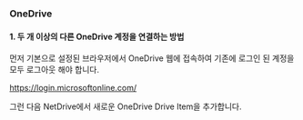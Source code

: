 ### OneDrive

#### 1.	두 개 이상의 다른 OneDrive 계정을 연결하는 방법

먼저 기본으로 설정된 브라우저에서 OneDrive 웹에 접속하여 기존에 로그인 된 계정을 모두 로그아웃 해야 합니다. 

https://login.microsoftonline.com/

그런 다음 NetDrive에서 새로운 OneDrive Drive Item을 추가합니다.